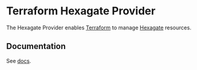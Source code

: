 # Terraform Hexagate Provider

The Hexagate Provider enables [Terraform](https://www.terraform.io/) to manage [Hexagate](https://www.hexagate.com/) resources.

## Documentation

See [docs](docs/README.md).
